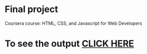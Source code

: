 
# Final project

Coursera course: HTML, CSS, and Javascript for Web Developers

# To see the output [CLICK HERE](https://nikolaitsykin.github.io/)
